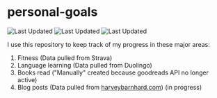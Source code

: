 # personal-goals
![Last Updated](https://img.shields.io/date/1626491324?color=FC4C02&label=Fitness%20Updated&logo=strava)
![Last Updated](https://img.shields.io/date/1626491324?color=7ac70c&label=Language%20Updated&logo=duolingo)
![Last Updated](https://img.shields.io/date/1626491324?color=e9e5cd&label=Books%20Updated&logo=goodreads)

I use this repository to keep track of my progress in these major areas:

1. Fitness (Data pulled from Strava)
2. Language learning (Data pulled from Duolingo)
3. Books read ("Manually" created because goodreads API no longer active)
4. Blog posts (Data pulled from [harveybarnhard.com](https://harveybarnhard.com)) (in progress)
